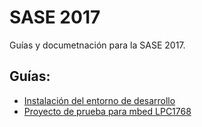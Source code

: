 # SASE 2017
Guías y documetnación para la SASE 2017.

## Guías:
* [Instalación del entorno de desarrollo](guia-entorno-desarrollo.md)
* [Proyecto de prueba para mbed LPC1768](proyecto-prueba-lpc1768.md)
